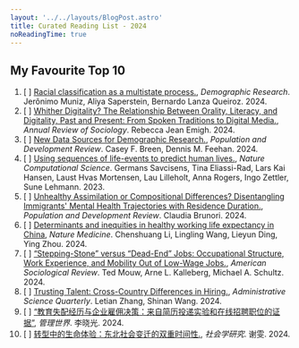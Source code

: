 ```yaml
---
layout: '../../layouts/BlogPost.astro'
title: Curated Reading List - 2024
noReadingTime: true
---
```


## My Favourite Top 10

1.  [ ] [Racial classification as a multistate process.](https://doi.org/10.4054/DemRes.2024.50.17), *Demographic Research*. Jerônimo Muniz, Aliya Saperstein, Bernardo Lanza Queiroz. 2024.
2.  [ ] [Whither Digitality? The Relationship Between Orality, Literacy, and Digitality, Past and Present: From Spoken Traditions to Digital Media.](https://doi.org/10.1146/annurev-soc-033022-035644), *Annual Review of Sociology*. 	Rebecca Jean Emigh. 2024.
3.  [ ] [New Data Sources for Demographic Research.](https://doi.org/10.1111/padr.12671), *Population and Development Review*. Casey F. Breen, Dennis M. Feehan. 2024.
4.  [ ] [Using sequences of life-events to predict human lives.](https://doi.org/10.1038/s43588-023-00573-5), *Nature Computational Science*. Germans Savcisens, Tina Eliassi-Rad, Lars Kai Hansen, Laust Hvas Mortensen, Lau Lilleholt, Anna Rogers, Ingo Zettler, Sune Lehmann. 2023.
5.  [ ] [Unhealthy Assimilation or Compositional Differences? Disentangling Immigrants' Mental Health Trajectories with Residence Duration.](https://doi.org/10.1111/padr.12642), *Population and Development Review*. Claudia Brunori. 2024.
6.  [ ] [Determinants and inequities in healthy working life expectancy in China](https://doi.org/10.1038/s41591-024-03184-3), *Nature Medicine*. Chenshuang Li, Lingling Wang, Lieyun Ding, Ying Zhou. 2024.
7.  [ ] [“Stepping-Stone” versus “Dead-End” Jobs: Occupational Structure, Work Experience, and Mobility Out of Low-Wage Jobs.](https://doi.org/10.1177/00031224241232957), *American Sociological Review*. Ted Mouw, Arne L. Kalleberg, Michael A. Schultz. 2024.
8.  [ ] [Trusting Talent: Cross-Country Differences in Hiring.](https://doi.org/10.1177/0001839224123325), *Administrative Science Quarterly*. Letian Zhang, Shinan Wang. 2024.
9.  [ ] [“教育失配经历与企业雇佣决策：来自简历投递实验和在线招聘职位的证据”](https://shxyj.ajcass.com/Magazine/show/?id=90095), *管理世界*. 李晓光. 2024.
10.  [ ] [转型中的生命体验：东北社会变迁的双重时间性.](https://shxyj.ajcass.com/Magazine/show/?id=90095), *社会学研究*. 谢雯. 2024.
